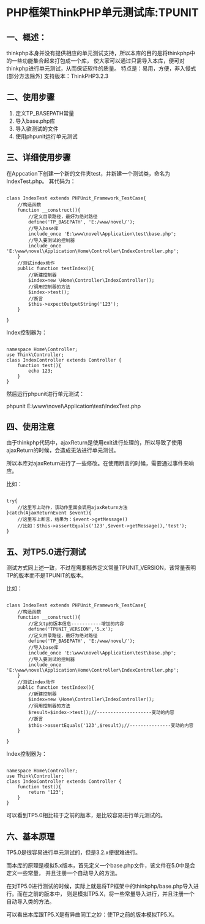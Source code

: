 # PHP框架ThinkPHP单元测试库:TPUNIT
## 一、概述：
thinkphp本身并没有提供相应的单元测试支持，所以本库的目的是将thinkphp中的一些功能集合起来打包成一个库，
使大家可以通过只需导入本库，便可对thinkphp进行单元测试，从而保证软件的质量。
特点是：易用，方便，非入侵式(部分方法除外)
支持版本：ThinkPHP3.2.3

## 二、使用步骤
1. 定义TP_BASEPATH常量
2. 导入base.php库
3. 导入欲测试的文件
4. 使用phpunit运行单元测试

## 三、详细使用步骤

在Appcation下创建一个新的文件夹test，并新建一个测试类，命名为IndexTest.php。
其代码为：
<pre><code>
class IndexTest extends PHPUnit_Framework_TestCase{
    //构造函数
    function __construct(){
        //定义目录路径，最好为绝对路径
    	define('TP_BASEPATH', 'E:/www/novel/');
		//导入base库
		include_once 'E:\www\novel\Application\test\base.php';
		//导入要测试的控制器
		include_once 'E:\www\novel\Application\Home\Controller\IndexController.php';
    }
	//测试index动作
    public function testIndex(){
    	//新建控制器
        $index=new \Home\Controller\IndexController();
		//调用控制器的方法
		$index->test();
		//断言
		$this->expectOutputString('123');
    }

}
</code></pre>

Index控制器为：

<pre><code>
namespace Home\Controller;
use Think\Controller;
class IndexController extends Controller {
    function test(){
    	echo 123;
	}
}
</code></pre>

然后运行phpunit进行单元测试：

phpunit E:\\www\\novel\\Application\\test\\IndexTest.php

## 四、使用注意

由于thinkphp代码中，ajaxReturn是使用exit进行处理的，所以导致了使用ajaxReturn的时候，会造成无法进行单元测试。

所以本库对ajaxReturn进行了一些修改。在使用断言的时候，需要通过事件来响应。

比如：

<pre><code>
try{
	//这里写上动作，该动作里面会调用ajaxReturn方法
}catch(AjaxReturnEvent $event){
	//这里写上断言，结果为：$event->getMessage()
	//比如：$this->assertEquals('123',$event->getMessage(),'test');
}
</code></pre>

## 五、对TP5.0进行测试

测试方式同上述一致，不过在需要额外定义常量TPUNIT_VERSION，该常量表明TP的版本而不是TPUNIT的版本。

比如：

<pre><code>
class IndexTest extends PHPUnit_Framework_TestCase{
    //构造函数
    function __construct(){
        //定义tp的版本信息-----------增加的内容
        define('TPUNIT_VERSION','5.x');
        //定义目录路径，最好为绝对路径
        define('TP_BASEPATH', 'E:/www/novel/');
		//导入base库
		include_once 'E:\www\novel\Application\test\base.php';
		//导入要测试的控制器
		include_once 'E:\www\novel\Application\Home\Controller\IndexController.php';
    }
	//测试index动作
    public function testIndex(){
    	//新建控制器
        $index=new \Home\Controller\IndexController();
		//调用控制器的方法
		$result=$index->test();//--------------------变动的内容
		//断言
		$this->assertEquals('123',$result);//---------------变动的内容
    }

}
</code></pre>

Index控制器为：

<pre><code>
namespace Home\Controller;
use Think\Controller;
class IndexController extends Controller {
    function test(){
        return '123';
	}
}
</code></pre>

可以看到TP5.0相比较于之前的版本，是比较容易进行单元测试的。

## 六、基本原理

TP5.0是很容易进行单元测试的，但是3.2.x便很难进行。

而本库的原理是模拟5.x版本，首先定义一个base.php文件，该文件在5.0中是会定义一些常量，
并且注册一个自动导入的方法。

在对TP5.0进行测试的时候，实际上就是将TP框架中的thinkphp/base.php导入进行。而在之前的版本中，
则是模拟TP5.X，将一些常量导入进行，并且注册一个自动导入类的方法。

可以看出本库跟TP5.X是有异曲同工之妙：使TP之前的版本模拟TP5.X。

